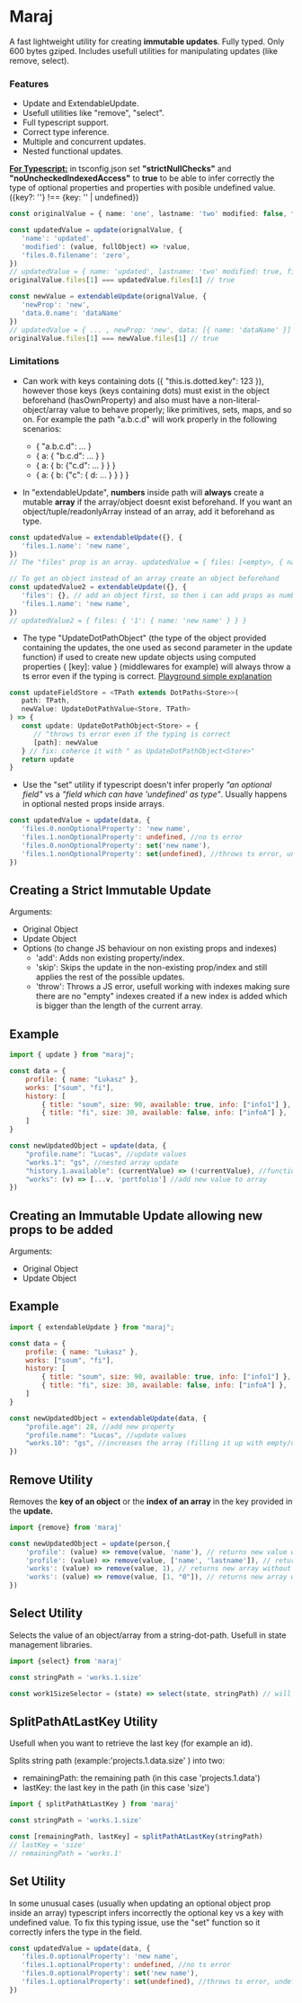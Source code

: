 
# Maraj

A fast lightweight utility for creating **immutable updates**. Fully typed. Only 600 bytes gziped. Includes usefull utilities for manipulating updates (like remove, select).

### Features

- Update and ExtendableUpdate.
- Usefull utilities like "remove", "select".
- Full typescript support.
- Correct type inference.
- Multiple and concurrent updates.
- Nested functional updates.

<u>**For Typescript:**</u> in tsconfig.json set **"strictNullChecks"** and **"noUncheckedIndexedAccess"** to **true** to be able to infer correctly the type of optional properties and properties with posible undefined value. ({key?: ''} !== {key: '' | undefined})

```ts
const originalValue = { name: 'one', lastname: 'two' modified: false, files: [{ filename: 'one' }] }

const updatedValue = update(orignalValue, {
   'name': 'updated',
   'modified': (value, fullObject) => !value,
   'files.0.filename': 'zero',
})
// updatedValue = { name: 'updated', lastname: 'two' modified: true, files: [{ filename: 'zero' }] }
originalValue.files[1] === updatedValue.files[1] // true

const newValue = extendableUpdate(orignalValue, {
   'newProp': 'new',
   'data.0.name': 'dataName'
})
// updatedValue = { ... , newProp: 'new', data: [{ name: 'dataName' }] }
originalValue.files[1] === newValue.files[1] // true
```

### Limitations

- Can work with keys containing dots ({ "this.is.dotted.key": 123 }), however those keys (keys containing dots) must exist in the object beforehand (hasOwnProperty) and also must have a non-literal-object/array value to behave properly; like primitives, sets, maps, and so on. For example the path "a.b.c.d" will work properly in the following scenarios:
  - { "a.b.c.d": ... }
  - { a: { "b.c.d": ... } }
  - { a: { b: {"c.d": ... } } }
  - { a: { b: {"c": { d: ... } } } }

- In "extendableUpdate", **numbers** inside path will **always** create a mutable **array** if the array/object doesnt exist beforehand. If you want an object/tuple/readonlyArray instead of an array, add it beforehand as type.

```ts
const updatedValue = extendableUpdate({}, {
   'files.1.name': 'new name',
})
// The "files" prop is an array. updatedValue = { files: [<empty>, { name: 'new name' }] }

// To get an object instead of an array create an object beforehand
const updatedValue2 = extendableUpdate({}, {
   'files': {}, // add an object first, so then i can add props as numbers after it
   'files.1.name': 'new name',
})
// updatedValue2 = { files: { '1': { name: 'new name' } } }
```

- The type "UpdateDotPathObject" (the type of the object provided containing the updates, the one used as second parameter in the update function) if used to create new update objects using computed properties { [key]: value } (middlewares for example) will always throw a ts error even if the typing is correct. [Playground simple explanation](https://www.typescriptlang.org/play?ts=5.3.2#code/LAKALgngDgpgBAGQJYGcxwLxwOQENtwA+cABgCQDeAdgK4C2ARjAE4C+JooksiqYASjADGAe2YATTHApwA2gGk4SKrzQBdAPwAuOItacQoqmjhDmMXGBiDREqQB4AKnBgAPK1XEpVYAHwAKAGsYCB1HAEpMX2lQODijE3MhHWQ0GzFJLApYuNyAejy4AD0wbxZmMR0UZSF4ADcAFgA6AGYmgFYldAB3JAAbPrgwAAsK7rhcFXKxCfQhYeFA5QBzUxE6KBorSWCIb0nJOtw+mhhvGmqqVasNvst4PqQrZmOyupgVJAAzIYWh6BWSm8tiSYByuTkuzUOl24P0IFy5jANGYKiSoFYQA)

```ts
const updateFieldStore = <TPath extends DotPaths<Store>>(
   path: TPath,
   newValue: UpdateDotPathValue<Store, TPath>
) => {
   const update: UpdateDotPathObject<Store> = {
      // ^throws ts error even if the typing is correct
      [path]: newValue
   } // fix: coherce it with " as UpdateDotPathObject<Store>"
   return update
}
```

- Use the "set" utility if typescript doesn't infer properly _"an optional field"_ vs a _"field which can have 'undefined' as type"_. Usually happens in optional nested props inside arrays.

```ts
const updatedValue = update(data, {
   'files.0.nonOptionalProperty': 'new name',
   'files.1.nonOptionalProperty': undefined, //no ts error
   'files.0.nonOptionalProperty': set('new name'),
   'files.1.nonOptionalProperty': set(undefined), //throws ts error, undefined cant be a value.
})
```

## Creating a Strict Immutable Update

Arguments:

- Original Object
- Update Object
- Options (to change JS behaviour on non existing props and indexes)
  - 'add': Adds non existing property/index.
  - 'skip': Skips the update in the non-existing prop/index and still applies the rest of the possible updates.
  - 'throw': Throws a JS error, usefull working with indexes making sure there are no "empty" indexes created if a new index is added which is bigger than the length of the current array.

## Example

```js
import { update } from "maraj";

const data = {
    profile: { name: "Lukasz" },
    works: ["soum", "fi"],
    history: [
        { title: "soum", size: 90, available: true, info: ["info1"] },
        { title: "fi", size: 30, available: false, info: ["infoA"] },
    ]
}

const newUpdatedObject = update(data, {
    "profile.name": "Lucas", //update values
    "works.1": "gs", //nested array update
    "history.1.available": (currentValue) => (!currentValue), //functional update
    "works": (v) => [...v, 'portfolio'] //add new value to array
})
```

## Creating an Immutable Update allowing new props to be added

Arguments:

- Original Object
- Update Object

## Example

```js
import { extendableUpdate } from "maraj";

const data = {
    profile: { name: "Lukasz" },
    works: ["soum", "fi"],
    history: [
        { title: "soum", size: 90, available: true, info: ["info1"] },
        { title: "fi", size: 30, available: false, info: ["infoA"] },
    ]
}

const newUpdatedObject = extendableUpdate(data, {
    "profile.age": 28, //add new property
    "profile.name": "Lucas", //update values
    "works.10": "gs", //increases the array (filling it up with empty/undefined) and sets the value in the index of 10 to "gs"
})
```

## Remove Utility

Removes the **key of an object** or the **index of an array** in the key provided in the **update.**

```js
import {remove} from 'maraj'

const newUpdatedObject = update(person,{
    'profile': (value) => remove(value, 'name'), // returns new value without the "name" prop
    'profile': (value) => remove(value, ['name', 'lastname']), // returns new value without the "name" and "lastname" prop
    'works': (value) => remove(value, 1), // returns new array without the provided index (1)
    'works': (value) => remove(value, [1, "0"]), // returns new array without the provided index "0" and "1"
})
```

## Select Utility

Selects the value of an object/array from a string-dot-path. Usefull in state management libraries.

```js
import {select} from 'maraj'

const stringPath = 'works.1.size'

const work1SizeSelector = (state) => select(state, stringPath) // will behave as (store) => store[works][1][size]
```

## SplitPathAtLastKey Utility

Usefull when you want to retrieve the last key (for example an id).

Splits string path (example:'projects.1.data.size' ) into two:

- remainingPath: the remaining path (in this case 'projects.1.data')
- lastKey: the last key in the path (in this case 'size')

```js
import { splitPathAtLastKey } from 'maraj'

const stringPath = 'works.1.size'

const [remainingPath, lastKey] = splitPathAtLastKey(stringPath)
// lastKey = 'size'
// remainingPath = 'works.1'
```

## Set Utility

In some unusual cases (usually when updating an optional object prop inside an array) typescript infers incorrectly the optional key vs a key with undefined value. To fix this typing issue, use the "set" function so it correctly infers the type in the field.

```ts
const updatedValue = update(data, {
   'files.0.optionalProperty': 'new name',
   'files.1.optionalProperty': undefined, //no ts error
   'files.0.optionalProperty': set('new name'),
   'files.1.optionalProperty': set(undefined), //throws ts error, undefined cant be a value.
})
```
